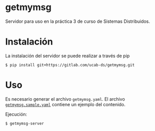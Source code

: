 # getmymsg

Servidor para uso en la práctica 3 de curso de Sistemas Distribuidos.

# Instalación

La instalación del servidor se puede realizar a través de pip

```console
$ pip install git+https://gitlab.com/ucab-ds/getmymsg.git
```

# Uso

Es necesario generar el archivo `getmymsg.yaml`. El archivo
[`getmymsg.sample.yaml`](https://gitlab.com/ucab-ds/getmymsg/-/blob/master/getmymsg.sample.yaml)
contiene un ejemplo del contenido.

Ejecución:

```
$ getmymsg-server
```